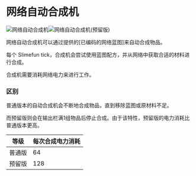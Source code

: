 # 网络自动合成机

![网络自动合成机](https://cdn.jsdelivr.net/gh/GuizhanCraft/Networks-Wiki/images/network-autocrafter.png ':size=25%')![网络自动合成机(预留版)](https://cdn.jsdelivr.net/gh/GuizhanCraft/Networks-Wiki/images/network-autocrafter-withholding.png ':size=25%')

网络自动合成机可以通过提供的[已编码的网络蓝图]来自动合成物品。

每个 Slimefun tick，合成机会尝试使用蓝图配方，并从网络中获取合适的材料进行合成。

合成机需要消耗网络电力来进行工作。

### 区别

普通版本的自动合成机会不断地合成物品，直到移除蓝图或原材料不足。

而预留版则会在输出栏满1组物品后停止合成。由于该特性，预留版的电力消耗比普通版本更高。

| 等级 | 每次合成电力消耗 |
| --- | ------- |
| 普通版 | 64 |
| 预留版 | 128 |
